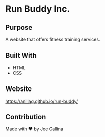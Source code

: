 # Run Buddy Inc.

## Purpose
A website that offers fitness training services.

## Built With
* HTML
* CSS

## Website
https://anillag.github.io/run-buddy/

## Contribution
Made with ❤️ by Joe Gallina
